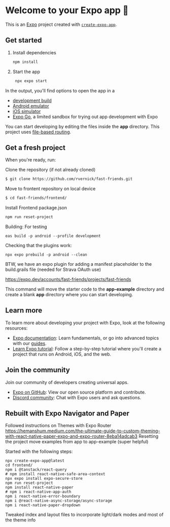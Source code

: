 # Welcome to your Expo app 👋

This is an [Expo](https://expo.dev) project created with [`create-expo-app`](https://www.npmjs.com/package/create-expo-app).

## Get started

1. Install dependencies

   ```bash
   npm install
   ```

2. Start the app

   ```bash
    npx expo start
   ```

In the output, you'll find options to open the app in a

- [development build](https://docs.expo.dev/develop/development-builds/introduction/)
- [Android emulator](https://docs.expo.dev/workflow/android-studio-emulator/)
- [iOS simulator](https://docs.expo.dev/workflow/ios-simulator/)
- [Expo Go](https://expo.dev/go), a limited sandbox for trying out app development with Expo

You can start developing by editing the files inside the **app** directory. This project uses [file-based routing](https://docs.expo.dev/router/introduction).

## Get a fresh project

When you're ready, run:

Clone the repository (if not already cloned)
```bash
$ git clone https://github.com/rvernick/fast-friends.git
```
Move to frontent repository on local device
```bash
$ cd fast-friends/frontend/
```
Install Frontend package.json
```bash
npm run reset-project
```

Building:
For testing
```
eas build -p android --profile development
```
Checking that the plugins work:
```
npx expo prebuild -p android --clean
```
BTW, we have an expo plugin for adding a manifest placeholder to the build.grails file (needed for Strava OAuth use)

https://expo.dev/accounts/fast-friends/projects/fast-friends

This command will move the starter code to the **app-example** directory and create a blank **app** directory where you can start developing.

## Learn more

To learn more about developing your project with Expo, look at the following resources:

- [Expo documentation](https://docs.expo.dev/): Learn fundamentals, or go into advanced topics with our [guides](https://docs.expo.dev/guides).
- [Learn Expo tutorial](https://docs.expo.dev/tutorial/introduction/): Follow a step-by-step tutorial where you'll create a project that runs on Android, iOS, and the web.

## Join the community

Join our community of developers creating universal apps.

- [Expo on GitHub](https://github.com/expo/expo): View our open source platform and contribute.
- [Discord community](https://chat.expo.dev): Chat with Expo users and ask questions.

## Rebuilt with Expo Navigator and Paper
Followed instructions on Themes with Expo Router https://hemanshum.medium.com/the-ultimate-guide-to-custom-theming-with-react-native-paper-expo-and-expo-router-8eba14adcab3
Resetting the project move examples from app to app-example (super helpful)

Started with the following steps:
```
npx create-expo-app@latest
cd frontend/
npm i @tanstack/react-query
# npm install react-native-safe-area-context
npx expo install expo-secure-store
npm run reset-project
npm install react-native-paper
# npm i react-native-app-auth
npm i react-native-error-boundary
npm i @react-native-async-storage/async-storage
npm i react-native-paper-dropdown
```
Tweaked index and layout files to incorporate light/dark modes and most of the theme info